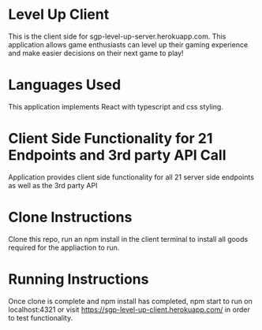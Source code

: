 # Level Up Client

This is the client side for sgp-level-up-server.herokuapp.com. This application allows game enthusiasts can level up their gaming experience and make easier decisions on their next game to play!

# Languages Used
This application implements React with typescript and css styling.

# Client Side Functionality for 21 Endpoints and 3rd party API Call
Application provides client side functionality for all 21 server side endpoints as well as the 3rd party API

# Clone Instructions
Clone this repo, run an npm install in the client terminal to install all goods required for the appliaction to run.

# Running Instructions
Once clone is complete and npm install has completed, npm start to run on localhost:4321 or visit https://sgp-level-up-client.herokuapp.com/ in order to test functionality.

